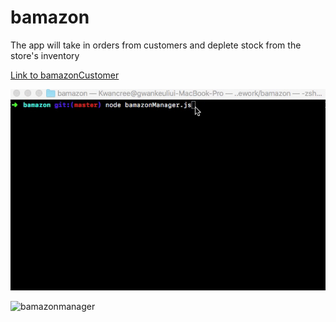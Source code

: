 # bamazon

The app will take in orders from customers and deplete stock from the store's inventory


<p><a href="bamazonCustomer.mov">Link to bamazonCustomer</a></p>

![](bamazonManager.gif)

![bamazonmanager](https://user-images.githubusercontent.com/35154056/40342729-ef4977b6-5d51-11e8-9dab-668475c13d92.gif)